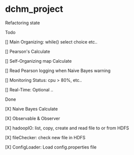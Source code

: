 # dchm_project

Refactoring state

Todo

[] Main Organizing: while() select choice etc..

[] Pearson's Calculate

[] Self-Organizing map Calculate

[] Read Pearson logging when Naive Bayes warning

[] Monitoring Status: cpu > 80%, etc..

[] Real-Time: Optional ..

Done

[X] Naive Bayes Calculate

[X] Observable & Observer 

[X] hadoopIO: list, copy, create and read file to or from HDFS

[X] fileChecker: check new file in HDFS

[X] ConfigLoader: Load config.properties file

